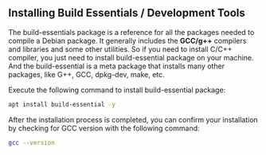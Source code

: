 ## Installing Build Essentials / Development Tools

The build-essentials package is a reference for all the packages needed to compile a Debian package. It generally includes the **GCC/g++** compilers and libraries and some other utilities. So if you need to install C/C++ compiler, you just need to install build-essential package on your machine. And the build-essential is a meta package that installs many other packages, like G++, GCC, dpkg-dev, make, etc.

Execute the following command to install build-essential package:

```sh
apt install build-essential -y
```

After the installation process is completed, you can confirm your installation by checking for GCC version with the following command:

```sh
gcc --version
```